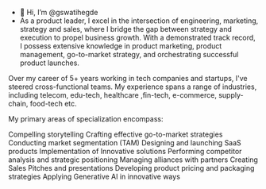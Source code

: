 - 👋 Hi, I’m @gswatihegde
- As a product leader, I excel in the intersection of engineering, marketing, strategy and sales, where I bridge the gap between strategy and execution to propel business growth. With a demonstrated track record, I possess extensive knowledge in product marketing, product management, go-to-market strategy, and orchestrating successful product launches. 

Over my career of 5+ years working in tech companies and startups, I've steered cross-functional teams. My experience spans a range of industries, including telecom, edu-tech, healthcare ,fin-tech, e-commerce, supply-chain, food-tech etc.

My primary areas of specialization encompass:

Compelling storytelling
Crafting effective go-to-market strategies
Conducting market segmentation (TAM)
Designing and launching SaaS products
Implementation of Innovative solutions 
Performing competitor analysis and strategic positioning
Managing alliances with partners
Creating Sales Pitches and presentations
Developing product pricing and packaging strategies
Applying Generative AI in innovative ways


